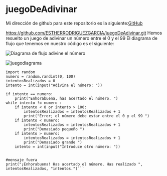 # juegoDeAdivinar

Mi dirección de github para este repositorio es la siguiente:[GitHub](https://github.com/ESTHERRODRIGUEZGARCIA/juegoDeAdivinar.git)

https://github.com/ESTHERRODRIGUEZGARCIA/juegoDeAdivinar.git
Hemos resuelto un juego de adivinar un número entre el 0 y el 99
El diagrama de flujo que tenemos en nuestro código es el siguiente:

![Diagrama de flujo adivine el número](https:www.ESTHERRODRIGUEZGARCIA\juegoDeAdivinar.juegodiagramadeflujo.jpg)

![juegodiagrama](https://user-images.githubusercontent.com/91721860/140552829-a4279082-8366-4311-a1ba-e548e9a0d45a.PNG)


```print("¡Empezamos!")
import random
numero = random.randint(0, 100)
intentosRealizados = 0
intento = int(input("Adivina el número: "))

if intento == numero:
    print("Enhorabuena, has acertado el número. ")
while intento != numero : 
    if intento < 0 or intento > 100:
        intentosRealizados = intentosRealizados + 1
        print("Error; el número debe estar entre el 0 y el 99 ")
    if intento < numero:
        intentosRealizados = intentosRealizados + 1
        print("Demasiado pequeño ")
    if intento > numero:
        intentosRealizados = intentosRealizados + 1
        print("Demasiado grande ")  
    intento = int(input("Introduce otro número: "))


#mensaje fuera
print("¡Enhorabuena! Has acertado el número. Has realizado ", intentosRealizados, "intentos.")```
